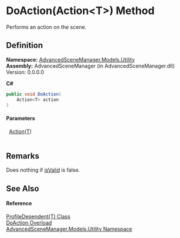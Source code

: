 # DoAction(Action&lt;T&gt;) Method


Performs an action on the scene.



## Definition
**Namespace:** <a href="N_AdvancedSceneManager_Models_Utility.md">AdvancedSceneManager.Models.Utility</a>  
**Assembly:** AdvancedSceneManager (in AdvancedSceneManager.dll) Version: 0.0.0.0

**C#**
``` C#
public void DoAction(
	Action<T> action
)
```



#### Parameters
<dl><dt>  <a href="https://learn.microsoft.com/dotnet/api/system.action-1" target="_blank" rel="noopener noreferrer">Action</a>(<a href="T_AdvancedSceneManager_Models_Utility_ProfileDependent_1.md">T</a>)</dt><dd> </dd></dl>

## Remarks
Does nothing if <a href="P_AdvancedSceneManager_Models_Utility_ProfileDependent_1_isValid.md">isValid</a> is false.

## See Also


#### Reference
<a href="T_AdvancedSceneManager_Models_Utility_ProfileDependent_1.md">ProfileDependent(T) Class</a>  
<a href="Overload_AdvancedSceneManager_Models_Utility_ProfileDependent_1_DoAction.md">DoAction Overload</a>  
<a href="N_AdvancedSceneManager_Models_Utility.md">AdvancedSceneManager.Models.Utility Namespace</a>  
